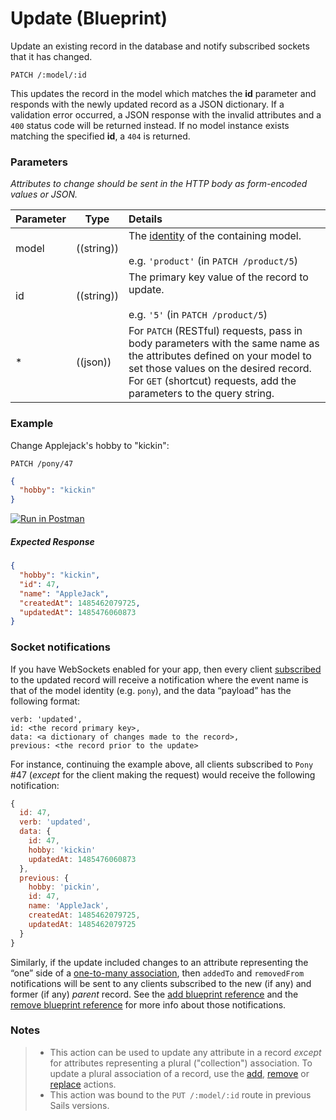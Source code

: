 # Update (Blueprint)

Update an existing record in the database and notify subscribed sockets that it has changed.

```
PATCH /:model/:id
```

This updates the record in the model which matches the **id** parameter and responds with the newly updated record as a JSON dictionary.  If a validation error occurred, a JSON response with the invalid attributes and a `400` status code will be returned instead.  If no model instance exists matching the specified **id**, a `404` is returned.


### Parameters

_Attributes to change should be sent in the HTTP body as form-encoded values or JSON._

 Parameter                          | Type                                                    | Details
 ---------------------------------- | ------------------------------------------------------- |:---------------------------------
 model                              | ((string))                                              | The [identity](http://sailsjs.com/documentation/concepts/models-and-orm/model-settings#?identity) of the containing model.<br/><br/>e.g. `'product'` (in `PATCH /product/5`)
 id                                 | ((string))                                              | The primary key value of the record to update.<br/><br/>e.g. `'5'` (in `PATCH /product/5`)
 *                                 | ((json))                                                 | For `PATCH` (RESTful) requests, pass in body parameters with the same name as the attributes defined on your model to set those values on the desired record. For `GET` (shortcut) requests, add the parameters to the query string.

### Example

Change Applejack's hobby to "kickin":

`PATCH /pony/47`

```json
{
  "hobby": "kickin"
}
```

[![Run in Postman](https://s3.amazonaws.com/postman-static/run-button.png)](https://www.getpostman.com/run-collection/96217d0d747e536e49a4)

##### Expected Response
```json
{
  "hobby": "kickin",
  "id": 47,
  "name": "AppleJack",
  "createdAt": 1485462079725,
  "updatedAt": 1485476060873
}
```

### Socket notifications

If you have WebSockets enabled for your app, then every client [subscribed](http://sailsjs.com/documentation/reference/web-sockets/resourceful-pub-sub) to the updated record will receive a notification where the event name is that of the model identity (e.g. `pony`), and the data &ldquo;payload&rdquo; has the following format:

```
verb: 'updated',
id: <the record primary key>,
data: <a dictionary of changes made to the record>,
previous: <the record prior to the update>
```

For instance, continuing the example above, all clients subscribed to `Pony` #47 (_except_ for the client making the request) would receive the following notification:

```js
{
  id: 47,
  verb: 'updated',
  data: {
    id: 47,
    hobby: 'kickin'
    updatedAt: 1485476060873
  },
  previous: {
    hobby: 'pickin',
    id: 47,
    name: 'AppleJack',
    createdAt: 1485462079725,
    updatedAt: 1485462079725
  }
}
```

Similarly, if the update included changes to an attribute representing the &ldquo;one&rdquo; side of a [one-to-many association](http://sailsjs.com/documentation/concepts/models-and-orm/associations/one-to-many), then `addedTo` and `removedFrom` notifications will be sent to any clients subscribed to the new (if any) and former (if any) _parent_ record.  See the [add blueprint reference](http://sailsjs.com/documentation/reference/blueprint-api/add-to) and the [remove blueprint reference](http://sailsjs.com/documentation/reference/blueprint-api/remove-from) for more info about those notifications.


### Notes

> + This action can be used to update any attribute in a record _except_ for attributes representing a plural ("collection") association.  To update a plural association of a record, use the [add](http://sailsjs.com/documentation/reference/blueprint-api/add-to), [remove](http://sailsjs.com/documentation/reference/blueprint-api/remove-from) or [replace](http://sailsjs.com/documentation/reference/blueprint-api/replace) actions.
> + This action was bound to the `PUT /:model/:id` route in previous Sails versions.


<docmeta name="displayName" value="update">
<docmeta name="pageType" value="endpoint">

